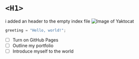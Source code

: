 # `<H1>`

i added an header to the empty index file
![Image of Yaktocat](https://octodex.github.com/images/yaktocat.png)

``` python
greeting = "Hello, world!";
```
- [ ] Turn on GitHub Pages
- [ ] Outline my portfolio
- [ ] Introduce myself to the world
